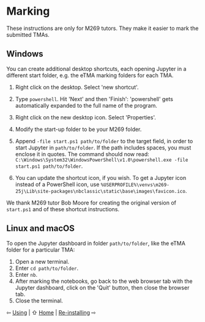 # Marking

These instructions are only for M269 tutors.
They make it easier to mark the submitted TMAs.

## Windows
You can create additional desktop shortcuts,
each opening Jupyter in a different start folder,
e.g. the eTMA marking folders for each TMA.

1. Right click on the desktop. Select 'new shortcut'.

2. Type `powershell`. Hit 'Next' and then 'Finish':
   'powershell' gets automatically expanded to the full name of the program.

3. Right click on the new desktop icon. Select 'Properties'.

4. Modify the start-up folder to be your M269 folder.

5. Append `-file start.ps1 path/to/folder` to the target field,
   in order to start Jupyter in `path/to/folder`.
   If the path includes spaces, you must enclose it in quotes.
   The command should now read:
   `C:\Windows\System32\WindowsPowerShell\v1.0\powershell.exe -file start.ps1 path/to/folder`.

6. You can update the shortcut icon, if you wish.
   To get a Jupyter icon instead of a PowerShell icon, use
   `%USERPROFILE%\venvs\m269-25j\Lib\site-packages\nbclassic\static\base\images\favicon.ico`.

We thank M269 tutor Bob Moore for
creating the original version of `start.ps1` and of these shortcut instructions.

## Linux and macOS
To open the Jupyter dashboard in folder `path/to/folder`,
like the eTMA folder for a particular TMA:

1. Open a new terminal.
2. Enter `cd path/to/folder`.
3. Enter `nb`.
4. After marking the notebooks, go back to the web browser tab with
   the Jupyter dashboard, click on the 'Quit' button, then close the browser tab.
5. Close the terminal.

⇦ [Using](use.md) | ⇧ [Home](README.md) | [Re-installing](reinstall.md) ⇨